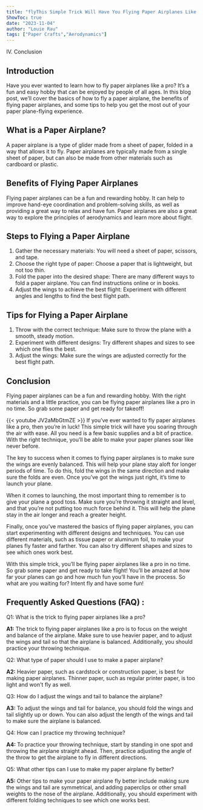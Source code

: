 ```yaml
---
title: "flyThis Simple Trick Will Have You Flying Paper Airplanes Like a Pro!"
ShowToc: true 
date: "2023-11-04"
author: "Louie Rau" 
tags: ["Paper Crafts","Aerodynamics"]
---
```

IV. Conclusion

## Introduction 
Have you ever wanted to learn how to fly paper airplanes like a pro? It’s a fun and easy hobby that can be enjoyed by people of all ages. In this blog post, we’ll cover the basics of how to fly a paper airplane, the benefits of flying paper airplanes, and some tips to help you get the most out of your paper plane-flying experience. 

## What is a Paper Airplane?
A paper airplane is a type of glider made from a sheet of paper, folded in a way that allows it to fly. Paper airplanes are typically made from a single sheet of paper, but can also be made from other materials such as cardboard or plastic.

## Benefits of Flying Paper Airplanes
Flying paper airplanes can be a fun and rewarding hobby. It can help to improve hand-eye coordination and problem-solving skills, as well as providing a great way to relax and have fun. Paper airplanes are also a great way to explore the principles of aerodynamics and learn more about flight.

## Steps to Flying a Paper Airplane
1. Gather the necessary materials: You will need a sheet of paper, scissors, and tape.
2. Choose the right type of paper: Choose a paper that is lightweight, but not too thin.
3. Fold the paper into the desired shape: There are many different ways to fold a paper airplane. You can find instructions online or in books.
4. Adjust the wings to achieve the best flight: Experiment with different angles and lengths to find the best flight path.

## Tips for Flying a Paper Airplane
1. Throw with the correct technique: Make sure to throw the plane with a smooth, steady motion.
2. Experiment with different designs: Try different shapes and sizes to see which one flies the best.
3. Adjust the wings: Make sure the wings are adjusted correctly for the best flight path.

## Conclusion
Flying paper airplanes can be a fun and rewarding hobby. With the right materials and a little practice, you can be flying paper airplanes like a pro in no time. So grab some paper and get ready for takeoff!

{{< youtube JV2aMbGtmZE >}} 
If you’ve ever wanted to fly paper airplanes like a pro, then you’re in luck! This simple trick will have you soaring through the air with ease. All you need is a few basic supplies and a bit of practice. With the right technique, you’ll be able to make your paper planes soar like never before.

The key to success when it comes to flying paper airplanes is to make sure the wings are evenly balanced. This will help your plane stay aloft for longer periods of time. To do this, fold the wings in the same direction and make sure the folds are even. Once you’ve got the wings just right, it’s time to launch your plane.

When it comes to launching, the most important thing to remember is to give your plane a good toss. Make sure you’re throwing it straight and level, and that you’re not putting too much force behind it. This will help the plane stay in the air longer and reach a greater height.

Finally, once you’ve mastered the basics of flying paper airplanes, you can start experimenting with different designs and techniques. You can use different materials, such as tissue paper or aluminum foil, to make your planes fly faster and farther. You can also try different shapes and sizes to see which ones work best.

With this simple trick, you’ll be flying paper airplanes like a pro in no time. So grab some paper and get ready to take flight! You’ll be amazed at how far your planes can go and how much fun you’ll have in the process. So what are you waiting for? Intent fly and have some fun!

## Frequently Asked Questions (FAQ) :
Q1: What is the trick to flying paper airplanes like a pro?

**A1:** The trick to flying paper airplanes like a pro is to focus on the weight and balance of the airplane. Make sure to use heavier paper, and to adjust the wings and tail so that the airplane is balanced. Additionally, you should practice your throwing technique.

Q2: What type of paper should I use to make a paper airplane?

**A2:** Heavier paper, such as cardstock or construction paper, is best for making paper airplanes. Thinner paper, such as regular printer paper, is too light and won't fly as well.

Q3: How do I adjust the wings and tail to balance the airplane?

**A3:** To adjust the wings and tail for balance, you should fold the wings and tail slightly up or down. You can also adjust the length of the wings and tail to make sure the airplane is balanced.

Q4: How can I practice my throwing technique?

**A4:** To practice your throwing technique, start by standing in one spot and throwing the airplane straight ahead. Then, practice adjusting the angle of the throw to get the airplane to fly in different directions.

Q5: What other tips can I use to make my paper airplane fly better?

**A5:** Other tips to make your paper airplane fly better include making sure the wings and tail are symmetrical, and adding paperclips or other small weights to the nose of the airplane. Additionally, you should experiment with different folding techniques to see which one works best.





